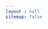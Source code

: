 ```yaml
---
layout : null
sitemap: false
---
```

<meta name="robots" content="noindex, nofollow" />
<meta http-equiv="refresh" content="0; URL='http://feeds.feedburner.com/ahmetcadirci25-podcast'" />
